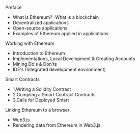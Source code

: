 
Preface
- What is Ethereum?
  -What is a blockchain
- Decentralized applications
- Open-source applications
- Examples of Ethereum applied in applications


Working with Ethereum
- Introduction to Ethereum
- Implementations, Local Development & Creating Accounts
- Mining Do's & Don'ts
- IDE's (Integrated development environment)

Smart Contracts
- 1.Writing a Solidity Contract
- 2.Compling a Smart Contract Contracts
- 3.Calls for Deployed Smart

Linking Ethereum to a browser
 - Web3.js
 - Rendering data from Ethereum in Web3.js